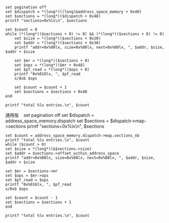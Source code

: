     set pagination off
    set $dispatch = *(long*)((long)&address_space_memory + 0x40)
    set $sections = *(long*)($dispatch + 0x48)
    printf "sections=0x%lx\n", $sections

    set $count = 0
    while (*(long*)($sections + 0) != 0) && (*(long*)($sections + 8) != 0)
        set $size = *(long*)($sections + 0x20)
        set $addr = *(long*)($sections + 0x30)
        printf "addr=0x%08lx, size=0x%08lx, next=0x%08lx, ", $addr, $size, $addr + $size

        set $mr = *(long*)($sections + 0)
        set $ops = *(long*)($mr + 0x48)
        set $pf_read = *(long*)($ops + 0)
        printf "0x%016lx, ", $pf_read
        x/8xb $ops

        set $count = $count + 1
        set $sections = $sections + 0x40
    end

    printf "total %lu entries.\n", $count

通用版
    set pagination off
    set $dispatch = address_space_memory.dispatch
    set $sections = $dispatch->map->sections
    printf "sections=0x%lx\n", $sections

    set $count = address_space_memory.dispatch->map.sections_nb
    printf "total %lu entries.\n", $count
    while ($count > 0)
    set $size = *(long*)(&$sections->size)
    set $addr = $sections->offset_within_address_space
    printf "addr=0x%08lx, size=0x%08lx, next=0x%08lx, ", $addr, $size, $addr + $size

    set $mr = $sections->mr
    set $ops = $mr->ops
    set $pf_read = $ops
    printf "0x%016lx, ", $pf_read
    x/8xb $ops

    set $count = $count - 1
    set $sections = $sections + 1
    end

    printf "total %lu entries.\n", $count

